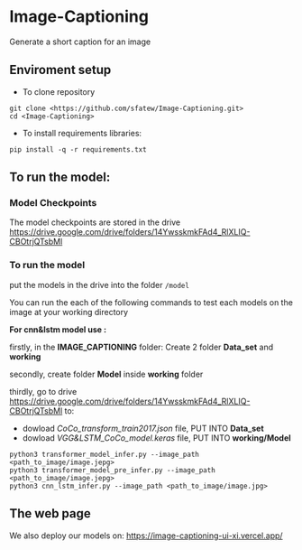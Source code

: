 # Image-Captioning

Generate a short caption for an image

## Enviroment setup
* To clone repository
```
git clone <https://github.com/sfatew/Image-Captioning.git>
cd <Image-Captioning>
```
* To install requirements libraries:
```
pip install -q -r requirements.txt
```
## To run the model:
### Model Checkpoints
The model checkpoints are stored in the drive <https://drive.google.com/drive/folders/14YwsskmkFAd4_RlXLIQ-CBOtrjQTsbMl>

### To run the model

put the models in the drive into the folder `/model`

You can run the each of the following commands to test each models on the image at your working directory

**For cnn&lstm model use :**

firstly, in the **IMAGE_CAPTIONING** folder: Create 2 folder **Data_set** and **working**

secondly, create folder **Model**  inside **working** folder

thirdly, go to drive <https://drive.google.com/drive/folders/14YwsskmkFAd4_RlXLIQ-CBOtrjQTsbMl> to:

- dowload *CoCo_transform_train2017.json* file, PUT INTO **Data_set**
- dowload *VGG&LSTM_CoCo_model.keras* file, PUT INTO **working/Model**
```
python3 transformer_model_infer.py --image_path <path_to_image/image.jepg>
python3 transformer_model_pre_infer.py --image_path <path_to_image/image.jepg>
python3 cnn_lstm_infer.py --image_path <path_to_image/image.jpg>
```

## The web page
We also deploy our models on: https://image-captioning-ui-xi.vercel.app/
